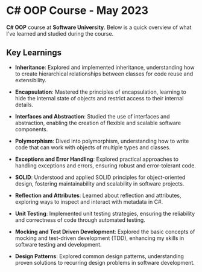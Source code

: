 # C# OOP Course - May 2023

**C# OOP** course at **Software University**. Below is a quick overview of what I've learned and studied during the course.

## Key Learnings

- **Inheritance**: Explored and implemented inheritance, understanding how to create hierarchical relationships between classes for code reuse and extensibility.
  
- **Encapsulation**: Mastered the principles of encapsulation, learning to hide the internal state of objects and restrict access to their internal details.

- **Interfaces and Abstraction**: Studied the use of interfaces and abstraction, enabling the creation of flexible and scalable software components.

- **Polymorphism**: Dived into polymorphism, understanding how to write code that can work with objects of multiple types and classes.

- **Exceptions and Error Handling**: Explored practical approaches to handling exceptions and errors, ensuring robust and error-tolerant code.

- **SOLID**: Understood and applied SOLID principles for object-oriented design, fostering maintainability and scalability in software projects.

- **Reflection and Attributes**: Learned about reflection and attributes, exploring ways to inspect and interact with metadata in C#.

- **Unit Testing**: Implemented unit testing strategies, ensuring the reliability and correctness of code through automated testing.
 
- **Mocking and Test Driven Development**: Explored the basic concepts of mocking and test-driven development (TDD), enhancing my skills in software testing and development.

- **Design Patterns**: Explored common design patterns, understanding proven solutions to recurring design problems in software development.
